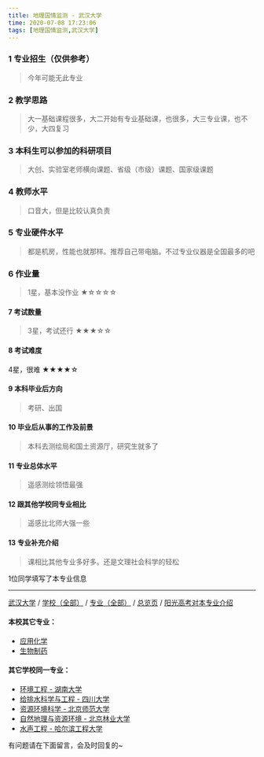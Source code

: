 ```yaml
---
title: 地理国情监测 - 武汉大学
time: 2020-07-08 17:23:06
tags: [地理国情监测,武汉大学]
---
```

### 1 专业招生（仅供参考）  
> 今年可能无此专业


### 2 教学思路
> 大一基础课程很多，大二开始有专业基础课，也很多，大三专业课，也不少，大四复习


### 3 本科生可以参加的科研项目
>  大创、实验室老师横向课题、省级（市级）课题、国家级课题


### 4 教师水平
> 口音大，但是比较认真负责


### 5 专业硬件水平
> 都是机房，性能也就那样。推荐自己带电脑。不过专业仪器是全国最多的吧


### 6 作业量
>1星，基本没作业
★☆☆☆☆


#### 7 考试数量
>3星，考试还行
★★★☆☆


#### 8 考试难度
> 
4星，很难
★★★★☆



#### 9 本科毕业后方向
> 考研、出国


#### 10 毕业后从事的工作及前景
> 本科去测绘局和国土资源厅，研究生就多了


#### 11 专业总体水平
> 遥感测绘领悟最强


#### 12 跟其他学校同专业相比
> 遥感比北师大强一些


#### 13 专业补充介绍
> 课相比其他专业多好多。还是文理社会科学的轻松

1位同学填写了本专业信息
***
[武汉大学](https://univgo.github.io/2020/07/08/武汉大学) / [学校（全部）](https://univgo.github.io/2020/07/09/学校汇总页) / [专业（全部）](https://univgo.github.io/2020/07/09/专业汇总页) / [总览页](https://univgo.github.io/2020/07/09/总览) / [阳光高考对本专业介绍](http://gaokao.chsi.com.cn/sch/zyk/view.do?schId=73395969&specId=320924802
)
#### 本校其它专业：
- [应用化学](https://univgo.github.io/2020/07/08/应用化学%20-%20武汉大学)
- [生物制药](https://univgo.github.io/2020/07/08/生物制药%20-%20武汉大学)

#### 其它学校同一专业：
- [环境工程 - 湖南大学](https://univgo.github.io/2020/07/08/环境工程%20-%20湖南大学)
- [给排水科学与工程 - 四川大学](https://univgo.github.io/2020/07/08/给排水科学与工程%20-%20四川大学)
- [资源环境科学 - 北京师范大学](https://univgo.github.io/2020/07/08/资源环境科学%20-%20北京师范大学)
- [自然地理与资源环境 - 北京林业大学](https://univgo.github.io/2020/07/08/自然地理与资源环境%20-%20北京林业大学)
- [水声工程 - 哈尔滨工程大学](https://univgo.github.io/2020/07/08/水声工程%20-%20哈尔滨工程大学)

有问题请在下面留言，会及时回复的~